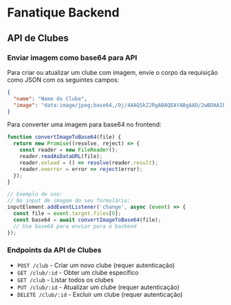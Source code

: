 # Fanatique Backend

## API de Clubes

### Enviar imagem como base64 para API

Para criar ou atualizar um clube com imagem, envie o corpo da requisição como JSON com os seguintes campos:

```json
{
  "name": "Nome do Clube",
  "image": "data:image/jpeg;base64,/9j/4AAQSkZJRgABAQEAYABgAAD/2wBDAAIBAQIBAQICAgICAgICAwUDAwMDAwYEBAMFBwYHBwcGBwcICQsJCAgKCAcHCg0KCgsMDAwMBwkODw0MDgsMDAz/..."
}
```

Para converter uma imagem para base64 no frontend:

```javascript
function convertImageToBase64(file) {
  return new Promise((resolve, reject) => {
    const reader = new FileReader();
    reader.readAsDataURL(file);
    reader.onload = () => resolve(reader.result);
    reader.onerror = error => reject(error);
  });
}

// Exemplo de uso:
// No input de imagem do seu formulário:
inputElement.addEventListener('change', async (event) => {
  const file = event.target.files[0];
  const base64 = await convertImageToBase64(file);
  // Use base64 para enviar para o backend
});
```

### Endpoints da API de Clubes

- `POST /club` - Criar um novo clube (requer autenticação)
- `GET /club/:id` - Obter um clube específico
- `GET /club` - Listar todos os clubes
- `PUT /club/:id` - Atualizar um clube (requer autenticação)
- `DELETE /club/:id` - Excluir um clube (requer autenticação)

